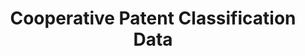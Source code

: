 ---
bigquery: https://console.cloud.google.com/bigquery?p=patents-public-data&d=cpc&page=dataset
citation: '“Cooperative Patent Classification” by the EPO and USPTO, for public use. '
contributors: EPO, USPTO
cost: None
description: Cooperative Patent Classification Data contains the scheme and definitions
  of the Cooperative Patent Classification system for classifying patent documents.
  The CPC is the result of a partnership between the EPO and the USPTO in their joint
  effort to develop a common, internationally compatible classification system for
  technical documents, in particular patent publications, which will be used by both
  offices in the patent granting process
documentation: https://www.cooperativepatentclassification.org/cpcSchemeAndDefinitions
last_edit: Mon, 04 Apr 2022 19:07:06 GMT
location: https://www.cooperativepatentclassification.org/index
maintained_by: USPTO, EPO
schema_fields: '[''breakdownCode'', ''children'', ''parents'', ''informative_references'',
  ''title_part'', ''definition'', ''breakdown_code'', ''synonyms'', ''application_references'',
  ''symbol'', ''ipc_concordant'', ''ipcConcordant'', ''level'', ''title_full'', ''residual_references'',
  ''not_allocatable'', ''limiting_references'', ''limitingReferences'', ''child_groups'',
  ''titleFull'', ''glossary'', ''informativeReferences'', ''notAllocatable'', ''residualReferences'',
  ''titlePart'', ''date_revised'', ''applicationReferences'', ''sizeCache'', ''additional_only'',
  ''status'', ''childGroups'', ''dateRevised'']'
shortname: cooperative_patent_classification
tags:
- patents
- science
title: Cooperative Patent Classification Data
uuid: 984374a7-16e9-4b35-9445-458daceb01bf
---